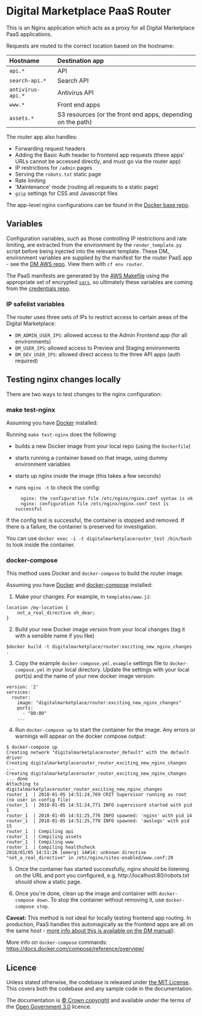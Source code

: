 # Digital Marketplace PaaS Router

This is an Nginx application which acts as a proxy for all Digital Marketplace PaaS applications.

Requests are routed to the correct location based on the hostname:

| Hostname | Destination app |
| :--- | :--- |
| `api.*` | API |
| `search-api.*` | Search API |
| `antivirus-api.*` | Antivirus API |
| `www.*` | Front end apps |
| `assets.*` | S3 resources (or the front end apps, depending on the path) |

The router app also handles:
- Forwarding request headers
- Adding the Basic Auth header to frontend app requests (these apps' URLs cannot be accessed directly,
and must go via the router app)
- IP restrictions for `/admin` pages
- Serving the `robots.txt` static page
- Rate limiting
- 'Maintenance' mode (routing all requests to a static page)
- `gzip` settings for CSS and Javascript files

The app-level nginx configurations can be found in the [Docker base repo](https://github.com/alphagov/digitalmarketplace-docker-base).

## Variables

Configuration variables, such as those controlling IP restrictions and rate limiting, are extracted from the environment by the
`render_template.py` script before being injected into the relevant template. These DM_ environment variables are
supplied by the manifest for the router PaaS app  - see the [DM AWS
repo](https://github.com/alphagov/digitalmarketplace-aws/tree/master/paas). View them with `cf env router`.

The PaaS manifests are generated by the [AWS
Makefile](https://github.com/alphagov/digitalmarketplace-aws/tree/master/Makefile) using the appropriate set of
encrypted
[`vars`](https://github.com/alphagov/digitalmarketplace-credentials/tree/master/vars), so ultimately
these variables are coming from the [credentials
repo](https://github.com/alphagov/digitalmarketplace-credentials).  

### IP safelist variables

The router uses three sets of IPs to restrict access to certain areas of the Digital Marketplace:

- `DM_ADMIN_USER_IPS`: allowed access to the Admin Frontend app (for all environments)
- `DM_USER_IPS`: allowed access to Preview and Staging environments
- `DM_DEV_USER_IPS`: allowed direct access to the three API apps (auth required)

## Testing nginx changes locally

There are two ways to test changes to the nginx configuration:

### make test-nginx

Assuming you have [Docker](https://docs.docker.com/engine/installation/) installed:

Running `make test-nginx` does the following:
- builds a new Docker image from your local repo (using the `Dockerfile`)
- starts running a container based on that image, using dummy environment variables
- starts up nginx inside the image (this takes a few seconds)
- runs `nginx -t` to check the config:

        nginx: the configuration file /etc/nginx/nginx.conf syntax is ok
        nginx: configuration file /etc/nginx/nginx.conf test is successful

If the config test is successful, the container is stopped and removed. If there is a failure, the container
is preserved for investigation.

You can use `docker exec -i -t digitalmarketplacerouter_test /bin/bash` to look inside the container.


### docker-compose

This method uses Docker and `docker-compose` to build the router image.

Assuming you have [Docker](https://docs.docker.com/engine/installation/) and [docker-compose](https://docs.docker.com/compose/install/) installed:

  1. Make your changes. For example, in `templates/www.j2`:

    location /my-location {
        not_a_real_directive oh_dear;
    }

  2. Build your new Docker image version from your local changes (tag it with a sensible name if you like)

    $docker build -t digitalmarketplace/router:exciting_new_nginx_changes .

  3. Copy the example `docker-compose.yml.example` settings file to `docker-compose.yml` in your local directory.
   Update the settings with your local port(s) and the name of your new docker image version:

    version: '2'
    services:
      router:
        image: "digitalmarketplace/router:exciting_new_nginx_changes"
        ports:
          - "80:80"
        ...

  4. Run `docker-compose up` to start the container for the image. Any errors or warnings will appear on the docker compose output:

    $ docker-compose up
    Creating network "digitalmarketplacerouter_default" with the default driver
    Creating digitalmarketplacerouter_router_exciting_new_nginx_changes ...
    Creating digitalmarketplacerouter_router_exciting_new_nginx_changes ... done
    Attaching to digitalmarketplacerouter_router_exciting_new_nginx_changes
    router_1  | 2018-01-05 14:51:24,769 CRIT Supervisor running as root (no user in config file)
    router_1  | 2018-01-05 14:51:24,771 INFO supervisord started with pid 1
    router_1  | 2018-01-05 14:51:25,776 INFO spawned: 'nginx' with pid 14
    router_1  | 2018-01-05 14:51:25,778 INFO spawned: 'awslogs' with pid 15
    router_1  | Compiling api
    router_1  | Compiling assets
    router_1  | Compiling www
    router_1  | Compiling healthcheck
    2018/01/05 14:51:26 [emerg] 14#14: unknown directive "not_a_real_directive" in /etc/nginx/sites-enabled/www.conf:20

  5. Once the container has started successfully, nginx should be listening on the URL and port you configured,
  e.g. http://localhost:80/robots.txt should show a static page.

  6. Once you're done, clean up the image and container with `docker-compose down`. To stop the container without removing it,
  use `docker-compose stop`.

**Caveat:** This method is not ideal for locally testing frontend app routing. In production, PaaS handles this automagically
as the frontend apps are all on the same host - [more info about this is available on the DM manual](https://alphagov.github.io/digitalmarketplace-manual/application-architecture.html?highlight=routing#overall-architecture)).

More info on `docker-compose` commands: https://docs.docker.com/compose/reference/overview/

## Licence

Unless stated otherwise, the codebase is released under [the MIT License][mit].
This covers both the codebase and any sample code in the documentation.

The documentation is [&copy; Crown copyright][copyright] and available under the terms
of the [Open Government 3.0][ogl] licence.

[mit]: LICENCE
[copyright]: http://www.nationalarchives.gov.uk/information-management/re-using-public-sector-information/uk-government-licensing-framework/crown-copyright/
[ogl]: http://www.nationalarchives.gov.uk/doc/open-government-licence/version/3/
